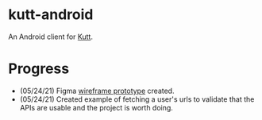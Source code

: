 # kutt-android
An Android client for [Kutt](http://kutt.it/).

# Progress
- (05/24/21) Figma [wireframe prototype](data/kutt-android-wireframe.gif) created.
- (05/24/21) Created example of fetching a user's urls to validate that the APIs are usable and the project is worth doing.
